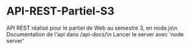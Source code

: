 # API-REST-Partiel-S3

API REST réalisé pour le partiel de Web au semestre 3, en node.js\n
Documentation de l'api dans /api-docs/\n
Lancer le server avec 'node server'
